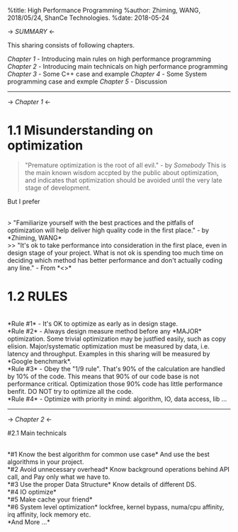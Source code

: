 %title: High Performance Programming
%author: Zhiming, WANG, 2018/05/24, ShanCe Technologies.
%date: 2018-05-24

-> _SUMMARY_ <-

This sharing consists of following chapters.

*Chapter 1* - Introducing main rules on high performance programming
*Chapter 2* - Introducing main technicals on high performance programming
*Chapter 3* - Some C++ case and example
*Chapter 4* - Some System programming case and exmple
*Chapter 5* - Discussion

---
-> _Chapter 1_ <-

# 1.1 Misunderstanding on optimization

> "Premature optimization is the root of all evil." - by *Somebody*
This is the main known wisdom accpted by the public about optimization, and indicates that optimization should be avoided until the very late stage of development.


But I prefer

<br>
> "Familiarize yourself with the best practices and the pitfalls of optimization will help deliver high quality code in the first place." - by *Zhiming, WANG*

<br>
>> "It's ok to take performance into consideration in the first place, even in design stage of your project. What is not ok is spending too much time on deciding which method has better performance and don't actually coding any line." -  From *<<Optimized C++>>*


# 1.2 RULES

<br>
*Rule #1* - It's OK to optimize as early as in design stage.

<br>
*Rule #2* - Always design measure method before any *MAJOR* optimization.
Some trivial optimization may be justfied easily, such as copy elision. Major/systematic optimization must be measured by data, i.e. latency and throughput. Examples in this sharing will be measured by *Google benchmark*.

<br>
*Rule #3* - Obey the "1/9 rule". 
That's 90% of the calculation are handled by 10% of the code. This means that 90% of our code base is not performance critical. Optimization those 90% code has little performance benfit. DO NOT try to optimize all the code.

<br>
*Rule #4* - Optimize with priority in mind: algorithm, IO, data access, lib ...

---

-> _Chapter 2_ <-

#2.1 Main technicals

<br>
*#1 Know the best algorithm for common use case*
And use the best algorithms in your project.

<br>
*#2 Avoid unnecessary overhead*
Know background operations behind API call, and Pay only what we have to.

<br>
*#3 Use the proper Data Structure*
Know details of different DS.

<br>
*#4 IO optimize*

<br>
*#5 Make cache your friend*

<br>
*#6 System level optimization*
lockfree, kernel bypass, numa/cpu affinity, irq affinity, lock memory etc.

<br>
*And More ...*




